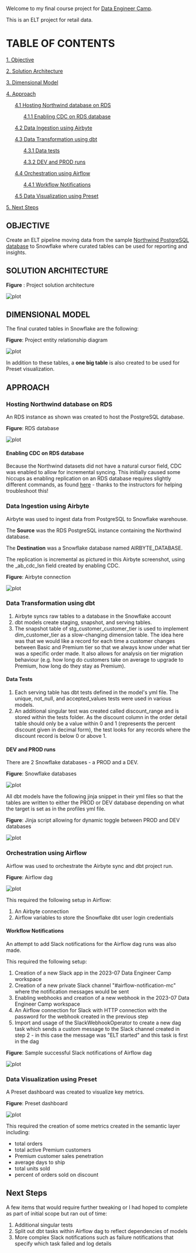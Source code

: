 Welcome to my final course project for <a href="https://dataengineercamp.com/">Data Engineer Camp</a>.

This is an ELT project for retail data.

# TABLE OF CONTENTS
[1. Objective](#objective)

[2. Solution Architecture](#solution-architecture)

[3. Dimensional Model](#dimensional-model)

[4. Approach](#approach)

&nbsp;&nbsp;&nbsp;&nbsp;&nbsp;&nbsp;[4.1 Hosting Northwind database on RDS](#hosting-northwind-database-on-rds)

&nbsp;&nbsp;&nbsp;&nbsp;&nbsp;&nbsp;&nbsp;&nbsp;&nbsp;&nbsp;&nbsp;&nbsp;[4.1.1 Enabling CDC on RDS database](#enabling-cdc-on-rds-database)

&nbsp;&nbsp;&nbsp;&nbsp;&nbsp;&nbsp;[4.2 Data Ingestion using Airbyte](#data-ingestion-using-airbyte)

&nbsp;&nbsp;&nbsp;&nbsp;&nbsp;&nbsp;[4.3 Data Transformation using dbt](#data-transformation-using-dbt)

&nbsp;&nbsp;&nbsp;&nbsp;&nbsp;&nbsp;&nbsp;&nbsp;&nbsp;&nbsp;&nbsp;&nbsp;[4.3.1 Data tests](#data-tests)

&nbsp;&nbsp;&nbsp;&nbsp;&nbsp;&nbsp;&nbsp;&nbsp;&nbsp;&nbsp;&nbsp;&nbsp;[4.3.2 DEV and PROD runs](#dev-and-prod-runs)

&nbsp;&nbsp;&nbsp;&nbsp;&nbsp;&nbsp;[4.4 Orchestration using Airflow](#orchestration-using-airflow)

&nbsp;&nbsp;&nbsp;&nbsp;&nbsp;&nbsp;&nbsp;&nbsp;&nbsp;&nbsp;&nbsp;&nbsp;[4.4.1 Workflow Notifications](#workflow-notifications)

&nbsp;&nbsp;&nbsp;&nbsp;&nbsp;&nbsp;[4.5 Data Visualization using Preset](#data-visualization-using-preset)

[5. Next Steps](#next-steps)

## OBJECTIVE
Create an ELT pipeline moving data from the sample <a href="https://www.postgresqltutorial.com/postgresql-getting-started/postgresql-sample-database">Northwind PostgreSQL database</a> to Snowflake where curated tables can be used for reporting and insights.

## SOLUTION ARCHITECTURE

**Figure** : Project solution architecture

![plot](./readme_images/dec_northwind_solution_architecture.png)

## DIMENSIONAL MODEL
The final curated tables in Snowflake are the following:

**Figure**: Project entity relationship diagram

![plot](./readme_images/dec_northwind_erd.png)

In addition to these tables, a **one big table** is also created to be used for Preset visualization.

## APPROACH
### Hosting Northwind database on RDS
An RDS instance as shown was created to host the PostgreSQL database.

**Figure**: RDS database

![plot](./readme_images/dec_northwind_rds.png)

#### Enabling CDC on RDS database
Because the Northwind datasets did not have a natural cursor field, CDC was enabled to allow for incremental syncing. This initially caused some hiccups as enabling replication on an RDS database requires slightly different commands, as found <a href="https://stackoverflow.com/questions/61912680/postgres-aws-rds-failed-to-create-replication-users">here</a> - thanks to the instructors for helping troubleshoot this!

### Data Ingestion using Airbyte
Airbyte was used to ingest data from PostgreSQL to Snowflake warehouse.

The **Source** was the RDS PostgreSQL instance containing the Northwind database.

The **Destination** was a Snowflake database named AIRBYTE_DATABASE. 

The replication is incremental as pictured in this Airbyte screenshot, using the _ab_cdc_lsn field created by enabling CDC.

**Figure**: Airbyte connection

![plot](./readme_images/dec_northwind_airbyte.png)

### Data Transformation using dbt
1. Airbyte syncs raw tables to a database in the Snowflake account
2. dbt models create staging, snapshot, and serving tables. 
3. The snapshot table of stg_customer_customer_tier is used to implement dim_customer_tier as a slow-changing dimension table. The idea here was that we would like a record for each time a customer changes between Basic and Premium tier so that we always know under what tier was a specific order made. It also allows for analysis on tier migration behaviour (e.g. how long do customers take on average to upgrade to Premium, how long do they stay as Premium).

#### Data Tests
1. Each serving table has dbt tests defined in the model's yml file. The unique, not_null, and accepted_values tests were used in various models.
2. An additional singular test was created called discount_range and is stored within the tests folder. As the discount column in the order detail table should only be a value within 0 and 1 (represents the percent discount given in decimal form), the test looks for any records where the discount record is below 0 or above 1.

#### DEV and PROD runs
There are 2 Snowflake databases - a PROD and a DEV. 

**Figure**: Snowflake databases

![plot](./readme_images/dec_northwind_snowflake_databases.png)

All dbt models have the following jinja snippet in their yml files so that the tables are written to either the PROD or DEV database depending on what the target is set as in the profiles yml file.

**Figure**: Jinja script allowing for dynamic toggle between PROD and DEV databases

![plot](./readme_images/dec_northwind_dev_prod.png)

### Orchestration using Airflow
Airflow was used to orchestrate the Airbyte sync and dbt project run.

**Figure**: Airflow dag

![plot](./readme_images/dec_northwind_airflow.png)

This required the following setup in Airflow:
1. An Airbyte connection
2. Airflow variables to store the Snowflake dbt user login credentials

#### Workflow Notifications
An attempt to add Slack notifications for the Airflow dag runs was also made.

This required the following setup:
1. Creation of a new Slack app in the 2023-07 Data Engineer Camp workspace
2. Creation of a new private Slack channel "#airflow-notification-mc" where the notification messages would be sent
3. Enabling webhooks and creation of a new webhook in the 2023-07 Data Engineer Camp workspace
4. An Airflow connection for Slack with HTTP connection with the password for the webhook created in the previous step
5. Import and usage of the SlackWebhookOperator to create a new dag task which sends a custom message to the Slack channel created in step 2 - in this case the message was "ELT started" and this task is first in the dag
   
**Figure**: Sample successful Slack notifications of Airflow dag

![plot](./readme_images/dec_northwind_slack.png)

### Data Visualization using Preset
A Preset dashboard was created to visualize key metrics. 

**Figure**: Preset dashboard

![plot](./readme_images/dec_northwind_preset.png)

This required the creation of some metrics created in the semantic layer including: 
- total orders
- total active Premium customers
- Premium customer sales penetration
- average days to ship
- total units sold
- percent of orders sold on discount

## Next Steps
A few items that would require further tweaking or I had hoped to complete as part of initial scope but ran out of time:
1. Additional singular tests
2. Split out dbt tasks within Airflow dag to reflect dependencies of models
3. More complex Slack notifications such as failure notifications that specify which task failed and log details
